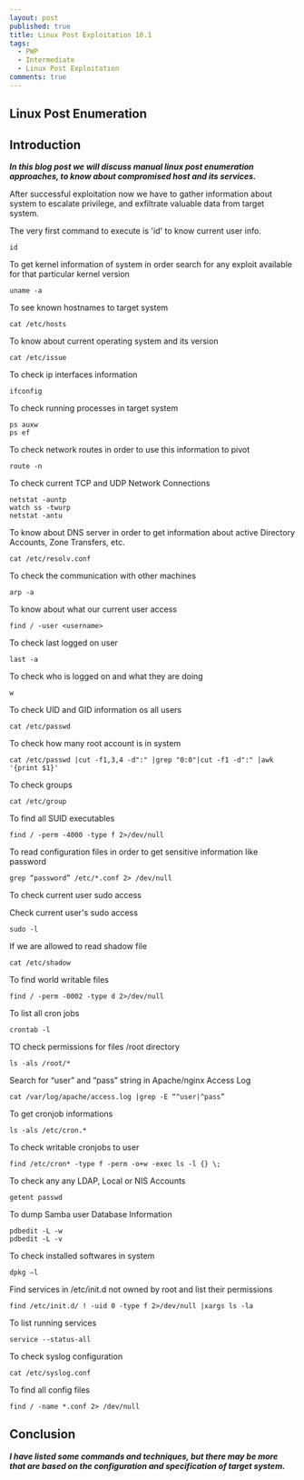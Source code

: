 ```yaml
---
layout: post
published: true
title: Linux Post Exploitation 10.1
tags:
  - PWP
  - Intermediate
  - Linux Post Exploitation
comments: true
---
```

## Linux Post Enumeration

## Introduction

**_In this blog post we will discuss manual linux post enumeration approaches, to know about compromised host and its services._**


After successful exploitation now we have to gather information about system to escalate privilege, and exfiltrate valuable data from target system.


The very first command to execute is 'id' to know current user info.

```
id
```
To get kernel information of system in order search for any exploit available for that particular kernel version

```
uname -a
```

To see known hostnames to target system 

```
cat /etc/hosts
```

To know about current operating system and its version 
```
cat /etc/issue
```
To check ip interfaces information

```
ifconfig
```

To check running processes in target system

```
ps auxw
ps ef
```
To check network routes in order to use this information to pivot

```
route -n
```
To check current TCP and UDP Network Connections

```
netstat -auntp
watch ss -twurp
netstat -antu
```

To know about DNS server in order to get information about active Directory Accounts, Zone Transfers, etc.

```
cat /etc/resolv.conf
```
To check the communication with other machines

```
arp -a
```


To know about what our current user access

```
find / -user <username>
```

To check last logged on user

```
last -a
```
To check who is logged on and what they are doing

```
w
```

To check UID and GID information os all users

```
cat /etc/passwd
```
To check how many root account is in system

```
cat /etc/passwd |cut -f1,3,4 -d":" |grep "0:0"|cut -f1 -d":" |awk '{print $1}'
```

To check groups

```
cat /etc/group
```

To find all SUID executables

```
find / -perm -4000 -type f 2>/dev/null
```

To read configuration files in order to get sensitive information like password

```
grep “password” /etc/*.conf 2> /dev/null
```

To check current user sudo access


Check current user's sudo access
```
sudo -l
```

If we are allowed to read shadow file

```
cat /etc/shadow
```

To find world writable files

```
find / -perm -0002 -type d 2>/dev/null
```

To list all cron jobs
```
crontab -l
```

TO check permissions for files /root directory
```
ls -als /root/*
```
Search for “user” and “pass” string in Apache/nginx Access Log

```
cat /var/log/apache/access.log |grep -E “^user|^pass”
```

To get cronjob informations
```
ls -als /etc/cron.*
```

To check writable cronjobs to user
```
find /etc/cron* -type f -perm -o+w -exec ls -l {} \;
```

To check any any LDAP, Local or NIS Accounts
```
getent passwd
```

To dump Samba user Database Information
```
pdbedit -L -w
pdbedit -L -v
```

To check installed softwares in system
```
dpkg –l
```

Find services in /etc/init.d not owned by root and list their permissions
```
find /etc/init.d/ ! -uid 0 -type f 2>/dev/null |xargs ls -la
```
To list running services
```
service --status-all
```

To check syslog configuration

```
cat /etc/syslog.conf
```

To find all config files
```
find / -name *.conf 2> /dev/null
```



## Conclusion

**_I have listed some commands and techniques, but there may be more that are based on the configuration and specification of target system._**
















 

































